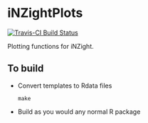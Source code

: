 # iNZightPlots
[![Travis-CI Build Status](https://travis-ci.org/iNZightVIT/iNZightPlots.svg?branch=master)](https://travis-ci.org/iNZightVIT/iNZightPlots)


Plotting functions for iNZight.



## To build

* Convert templates to Rdata files
  ```
  make
  ```

* Build as you would any normal R package
